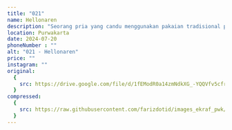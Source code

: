 ```yaml
---
title: "021"
name: Hellonaren
description: "Seorang pria yang candu menggunakan pakaian tradisional pada era modernisasi saat ini."
location: Purwakarta
date: 2024-07-20
phoneNumber : ""
alt: "021 - Hellonaren"
price: ""
instagram: ""
original:
  {
    src: https://drive.google.com/file/d/1fEModR0a14zmNdkXG_-YQQVfv5cfr2yL/view?usp=sharing,
  }
compressed:
  {
    src: https://raw.githubusercontent.com/farizdotid/images_ekraf_pwk/main/teraspendopocoffee/021.jpeg,
  }
---
```

